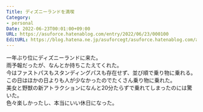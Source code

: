 ```yaml
---
Title: ディズニーランドを満喫
Category:
- personal
Date: 2022-06-23T00:01:00+09:00
URL: https://asuforce.hatenablog.com/entry/2022/06/23/000100
EditURL: https://blog.hatena.ne.jp/asuforcegt/asuforce.hatenablog.com/atom/entry/4207112889892616573
---
```


一年ぶり位にディズニーランドに来た。  
雨予報だったが、なんとか持ちこたえてくれた。  
今はファストパスもスタンディングパスも存在せず、並び順で乗り物に乗れる。  
この日はほかの日よりも人が少なかったのでたくさん乗り物に乗れた。  
美女と野獣の新アトラクションになんと20分たらずで乗れてしまったのには驚いた。  
色々楽しかったし、本当にいい休日になった。  
